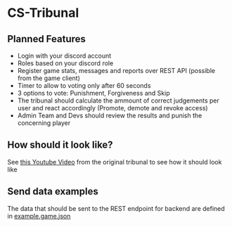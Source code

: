 # CS-Tribunal

## Planned Features

* Login with your discord account
* Roles based on your discord role
* Register game stats, messages and reports over REST API (possible from the game client)
* Timer to allow to voting only after 60 seconds
* 3 options to vote: Punishment, Forgiveness and Skip
* The tribunal should calculate the ammount of correct judgements per user and react accordingly (Promote, demote and revoke access)
* Admin Team and Devs should review the results and punish the concerning player

## How should it look like?

See [this Youtube Video](https://youtu.be/PnkalhOdOs8) from the original tribunal to see how it should look like

## Send data examples

The data that should be sent to the REST endpoint for backend are defined in [example.game.json](.docs/example.game.json)
